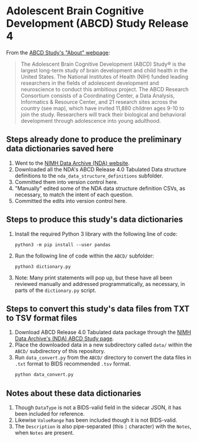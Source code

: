 # Adolescent Brain Cognitive Development (ABCD) Study Release 4

From the [ABCD Study's "About" webpage](https://abcdstudy.org/about/):

> The Adolescent Brain Cognitive Development (ABCD) Study® is the largest
> long-term study of brain development and child health in the United States.
> The National Institutes of Health (NIH) funded leading researchers in the
> fields of adolescent development and neuroscience to conduct this ambitious
> project. The ABCD Research Consortium consists of a Coordinating Center, a
> Data Analysis, Informatics & Resource Center, and 21 research sites across the
> country (see map), which have invited 11,880 children ages 9-10 to join the
> study. Researchers will track their biological and behavioral development
> through adolescence into young adulthood.

## Steps already done to produce the preliminary data dictionaries saved here

1. Went to the [NIMH Data Archive (NDA) website](https://nda.nih.gov/).
1. Downloaded all the NDA's ABCD Release 4.0 Tabulated Data structure definitions to the `nda_data_structure_definitions` subfolder.
1. Committed them into version control here.
1. "Manually" edited some of the NDA data structure definition CSVs, as necessary, to match the intent of each question.
1. Committed the edits into version control here.

## Steps to produce this study's data dictionaries

1. Install the required Python 3 library with the following line of code:

    ```shell
    python3 -m pip install --user pandas
    ```

1. Run the following line of code within the `ABCD/` subfolder:

    ```shell
    python3 dictionary.py
    ```

1. Note: Many print statements will pop up, but these have all been reviewed manually and addressed programmatically, as necessary, in parts of the `dictionary.py` script.

## Steps to convert this study's data files from TXT to TSV format files

1. Download ABCD Release 4.0 Tabulated data package through the [NIMH Data Archive's (NDA) ABCD Study page](https://nda.nih.gov/general-query.html?q=query=featured-datasets:Adolescent%20Brain%20Cognitive%20Development%20Study%20(ABCD)).
2. Place the downloaded data in a new subdirectory called `data/` within the `ABCD/` subdirectory of this repository.
3. Run `data_convert.py` from the `ABCD/` directory to convert the data files in `.txt` format to BIDS recommended `.tsv` format. 
    ```bash
    python data_convert.py
    ```

## Notes about these data dictionaries

1. Though `DataType` is not a BIDS-valid field in the sidecar JSON, it has been included for reference.
1. Likewise `ValueRange` has been included though it is not BIDS-valid.
1. The `Description` is also pipe-separated (this `|` character) with the `Notes`, when `Notes` are present.

